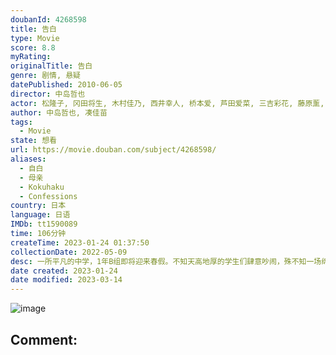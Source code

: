 ```yaml
---
doubanId: 4268598
title: 告白
type: Movie
score: 8.8
myRating: 
originalTitle: 告白
genre: 剧情, 悬疑
datePublished: 2010-06-05
director: 中岛哲也
actor: 松隆子, 冈田将生, 木村佳乃, 西井幸人, 桥本爱, 芦田爱菜, 三吉彩花, 藤原薰, 井之胁海, 清水尚弥, 高桥努, 一井直树, 能年玲奈, 新井浩文, 野本萤, 大仓裕真, 山口马木也, 新木优子, 小笠原海, 草川拓弥, 伊藤优衣, 近藤真彩, 中岛广稀, 山谷花纯, 刈谷友衣子, 春日南歩
author: 中岛哲也, 凑佳苗
tags:
  - Movie
state: 想看
url: https://movie.douban.com/subject/4268598/
aliases:
  - 自白
  - 母亲
  - Kokuhaku
  - Confessions
country: 日本
language: 日语
IMDb: tt1590089
time: 106分钟
createTime: 2023-01-24 01:37:50
collectionDate: 2022-05-09
desc: 一所平凡的中学，1年B组即将迎来春假。不知天高地厚的学生们肆意吵闹，殊不知一场绵亘数月的风暴正向他们袭来。级任教师森口悠子（松隆子饰）全然无视这片混乱，静静地向学生们做出最后的告白。这个单亲妈妈独自...
date created: 2023-01-24
date modified: 2023-03-14
---
```


![image](p689520756.jpg)

Comment:
---
